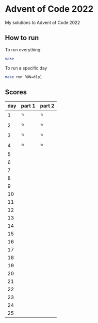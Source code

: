 # Advent of Code 2022
My solutions to Advent of Code 2022

## How to run
To run everything:
```bash
make
```
To run a specific day 
```bash
make run RUN=d1p1
```

## Scores
| day | part 1 | part 2 |
|-----|--------|--------|
| 1   | ⭐      | ⭐      |
| 2   | ⭐      | ⭐      |
| 3   | ⭐      | ⭐      |
| 4   | ⭐      | ⭐      |
| 5   |        |        |
| 6   |        |        |
| 7   |        |        |
| 8   |        |        |
| 9   |        |        |
| 10  |        |        |
| 11  |        |        |
| 12  |        |        |
| 13  |        |        |
| 14  |        |        |
| 15  |        |        |
| 16  |        |        |
| 17  |        |        |
| 18  |        |        |
| 19  |        |        |
| 20  |        |        |
| 21  |        |        |
| 22  |        |        |
| 23  |        |        |
| 24  |        |        |
| 25  |        |        |
